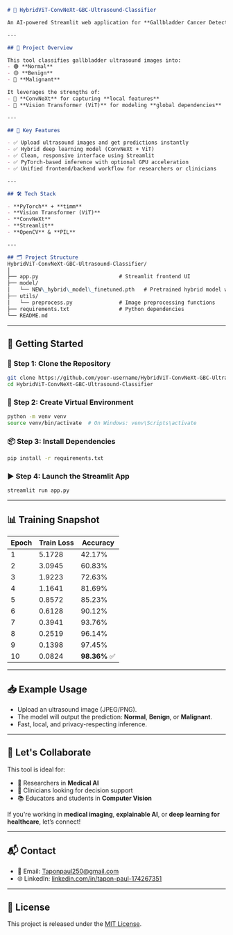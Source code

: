 
```markdown
# 🚀 HybridViT-ConvNeXt-GBC-Ultrasound-Classifier

An AI-powered Streamlit web application for **Gallbladder Cancer Detection** from ultrasound images using a **hybrid deep learning architecture** combining **ConvNeXt** and **Vision Transformer (ViT)**.

---

## 🔬 Project Overview

This tool classifies gallbladder ultrasound images into:
- 🟢 **Normal**
- 🟡 **Benign**
- 🔴 **Malignant**

It leverages the strengths of:
- 🧠 **ConvNeXt** for capturing **local features**
- 🔭 **Vision Transformer (ViT)** for modeling **global dependencies**

---

## 🎯 Key Features

- ✅ Upload ultrasound images and get predictions instantly
- ✅ Hybrid deep learning model (ConvNeXt + ViT)
- ✅ Clean, responsive interface using Streamlit
- ✅ PyTorch-based inference with optional GPU acceleration
- ✅ Unified frontend/backend workflow for researchers or clinicians

---

## 🛠️ Tech Stack

- **PyTorch** + **timm**
- **Vision Transformer (ViT)**
- **ConvNeXt**
- **Streamlit**
- **OpenCV** & **PIL**

---

## 🗂️ Project Structure
HybridViT-ConvNeXt-GBC-Ultrasound-Classifier/
│
├── app.py                          # Streamlit frontend UI
├── model/
│   └── NEW\_hybrid\_model\_finetuned.pth   # Pretrained hybrid model weights
├── utils/
│   └── preprocess.py               # Image preprocessing functions
├── requirements.txt                # Python dependencies
└── README.md

````

---

## 🚀 Getting Started

### 🔧 Step 1: Clone the Repository

```bash
git clone https://github.com/your-username/HybridViT-ConvNeXt-GBC-Ultrasound-Classifier.git
cd HybridViT-ConvNeXt-GBC-Ultrasound-Classifier
````

### 🧪 Step 2: Create Virtual Environment

```bash
python -m venv venv
source venv/bin/activate  # On Windows: venv\Scripts\activate
```

### 📦 Step 3: Install Dependencies

```bash
pip install -r requirements.txt
```

### ▶️ Step 4: Launch the Streamlit App

```bash
streamlit run app.py
```

---

## 📊 Training Snapshot

| Epoch | Train Loss | Accuracy     |
| ----- | ---------- | ------------ |
| 1     | 5.1728     | 42.17%       |
| 2     | 3.0945     | 60.83%       |
| 3     | 1.9223     | 72.63%       |
| 4     | 1.1641     | 81.69%       |
| 5     | 0.8572     | 85.23%       |
| 6     | 0.6128     | 90.12%       |
| 7     | 0.3941     | 93.76%       |
| 8     | 0.2519     | 96.14%       |
| 9     | 0.1398     | 97.45%       |
| 10    | 0.0824     | **98.36%** ✅ |

---

## 📥 Example Usage

* Upload an ultrasound image (JPEG/PNG).
* The model will output the prediction: **Normal**, **Benign**, or **Malignant**.
* Fast, local, and privacy-respecting inference.

---

## 🤝 Let's Collaborate

This tool is ideal for:

* 🔬 Researchers in **Medical AI**
* 🏥 Clinicians looking for decision support
* 📚 Educators and students in **Computer Vision**

If you're working in **medical imaging**, **explainable AI**, or **deep learning for healthcare**, let’s connect!

---

## 📬 Contact

* 📧 Email: [Taponpaul250@gmail.com](mailto:Taponpaul250@gmail.com)
* 🌐 LinkedIn: [linkedin.com/in/tapon-paul-174267351](https://www.linkedin.com/in/tapon-paul-174267351/)

---

## 📜 License

This project is released under the [MIT License](LICENSE).

```

